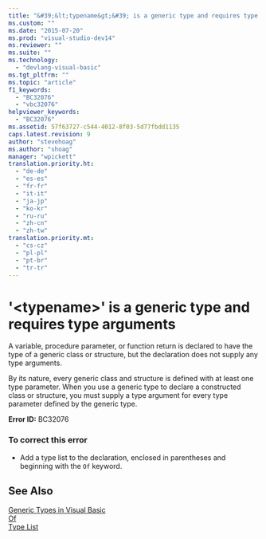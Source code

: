 ```yaml
---
title: "&#39;&lt;typename&gt;&#39; is a generic type and requires type arguments | Microsoft Docs"
ms.custom: ""
ms.date: "2015-07-20"
ms.prod: "visual-studio-dev14"
ms.reviewer: ""
ms.suite: ""
ms.technology: 
  - "devlang-visual-basic"
ms.tgt_pltfrm: ""
ms.topic: "article"
f1_keywords: 
  - "BC32076"
  - "vbc32076"
helpviewer_keywords: 
  - "BC32076"
ms.assetid: 57f63727-c544-4012-8f03-5d77fbdd1135
caps.latest.revision: 9
author: "stevehoag"
ms.author: "shoag"
manager: "wpickett"
translation.priority.ht: 
  - "de-de"
  - "es-es"
  - "fr-fr"
  - "it-it"
  - "ja-jp"
  - "ko-kr"
  - "ru-ru"
  - "zh-cn"
  - "zh-tw"
translation.priority.mt: 
  - "cs-cz"
  - "pl-pl"
  - "pt-br"
  - "tr-tr"
---
```

# &#39;&lt;typename&gt;&#39; is a generic type and requires type arguments
A variable, procedure parameter, or function return is declared to have the type of a generic class or structure, but the declaration does not supply any type arguments.  
  
 By its nature, every generic class and structure is defined with at least one type parameter. When you use a generic type to declare a constructed class or structure, you must supply a type argument for every type parameter defined by the generic type.  
  
 **Error ID:** BC32076  
  
### To correct this error  
  
-   Add a type list to the declaration, enclosed in parentheses and beginning with the `Of` keyword.  
  
## See Also  
 [Generic Types in Visual Basic](../../visual-basic/programming-guide/language-features/data-types/generic-types.md)   
 [Of](../../visual-basic/language-reference/statements/of-clause.md)   
 [Type List](../../visual-basic/language-reference/statements/type-list.md)